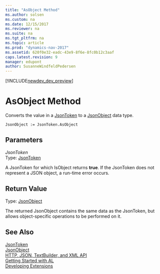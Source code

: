 ```yaml
---
title: "AsObject Method"
ms.author: solsen
ms.custom: na
ms.date: 12/15/2017
ms.reviewer: na
ms.suite: na
ms.tgt_pltfrm: na
ms.topic: article
ms.prod: "dynamics-nav-2017"
ms.assetid: 620f0e32-eadc-43e9-8f6e-8fc0b12c3aaf
caps.latest.revision: 9
manager: edupont
author: SusanneWindfeldPedersen
---
```


[!INCLUDE[newdev_dev_preview](../includes/newdev_dev_preview.md)]

# AsObject Method

Converts the value in a [JsonToken](jsontoken-class.md) to a [JsonObject](jsonobject-class.md) data type.

```
JsonObject := JsonToken.AsObject
```

## Parameters
*JsonToken*  
Type: [JsonToken](jsontoken-class.md)

A JsonToken for which IsObject returns **true**. If the JsonToken does not represent a JSON object, a run-time error occurs.

## Return Value
Type: [JsonObject](jsonobject-class)

The returned JsonObject contains the same data as the JsonToken, but allows object-specific operations to be performed on it.

## See Also
[JsonToken](jsontoken-class.md)  
[JsonObject](jsonobject-class.md)  
[HTTP, JSON, TextBuilder, and XML API](../devenv-restapi-overview.md)  
[Getting Started with AL](../devenv-get-started.md)  
[Developing Extensions](../devenv-dev-overview.md)
